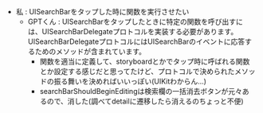 - 私  :  UISearchBarをタップした時に関数を実行させたい
  - GPTくん :  UISearchBarをタップしたときに特定の関数を呼び出すには、UISearchBarDelegateプロトコルを実装する必要があります。UISearchBarDelegateプロトコルにはUISearchBarのイベントに応答するためのメソッドが含まれています。
    - 関数を適当に定義して、storyboardとかでタップ時に呼ばれる関数とか設定する感じだと思ってたけど、プロトコルで決められたメソッドの振る舞いを決めればいいっぽい(UIKitわからん...)
    - searchBarShouldBeginEditingは検索欄の一括消去ボタンが元々あるので、消した(調べてdetailに遷移したら消えるのちょっと不便)
